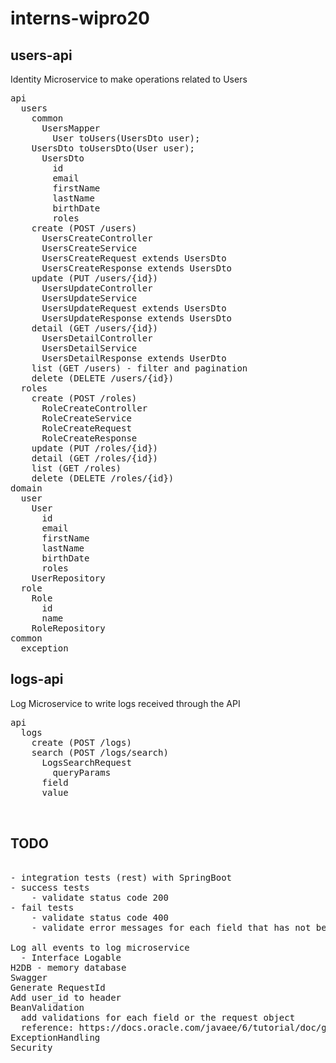 # interns-wipro20

## users-api
Identity Microservice to make operations related to Users
<pre>
api  
  users
    common
      UsersMapper
        User toUsers(UsersDto user);
	UsersDto toUsersDto(User user);
      UsersDto
        id
        email
        firstName
        lastName
        birthDate
        roles
    create (POST /users)
      UsersCreateController
      UsersCreateService
      UsersCreateRequest extends UsersDto
      UsersCreateResponse extends UsersDto
    update (PUT /users/{id})
      UsersUpdateController
      UsersUpdateService
      UsersUpdateRequest extends UsersDto
      UsersUpdateResponse extends UsersDto
    detail (GET /users/{id})
      UsersDetailController
      UsersDetailService
      UsersDetailResponse extends UserDto
    list (GET /users) - filter and pagination
    delete (DELETE /users/{id})
  roles
    create (POST /roles)
      RoleCreateController
      RoleCreateService
      RoleCreateRequest
      RoleCreateResponse
    update (PUT /roles/{id})
    detail (GET /roles/{id})
    list (GET /roles)
    delete (DELETE /roles/{id})
domain
  user
    User
      id
      email
      firstName
      lastName
      birthDate
      roles
    UserRepository
  role
    Role
      id
      name
    RoleRepository
common
  exception
</pre>

## logs-api
Log Microservice to write logs received through the API
<pre>
api
  logs
    create (POST /logs)
    search (POST /logs/search)
      LogsSearchRequest
        queryParams
	  field
	  value
	
	
</pre>    

## TODO
<pre>

- integration tests (rest) with SpringBoot
- success tests
	- validate status code 200
- fail tests
	- validate status code 400
	- validate error messages for each field that has not been informed

Log all events to log microservice
  - Interface Logable
H2DB - memory database
Swagger
Generate RequestId
Add user_id to header
BeanValidation
  add validations for each field or the request object
  reference: https://docs.oracle.com/javaee/6/tutorial/doc/gircz.html
ExceptionHandling 
Security
</pre>

